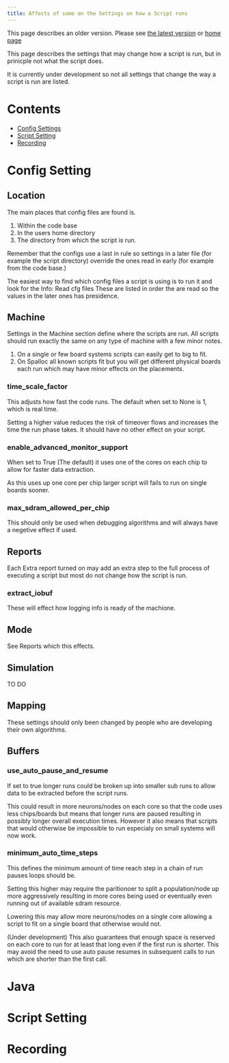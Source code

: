 ```yaml
---
title: Affects of some on the Settings on how a Script runs
---
```

This page describes an older version. 
Please see [the latest version](latest/SettingEffects.html) or [home page](/) 

This page describes the settings that may change how a script is run, but in prinicple not what the script does.

It is currently under development so not all settings that change the way a script is run are listed.

# Contents
* [Config Settings](#config)
* [Script Setting](#script)
* [Recording](#recording)

# <a name="config"></a> Config Setting
## Location
The main places that config files are found is.

1. Within the code base
1. In the users home directory
1. The directory from which the script is run.
 
Remember that the configs use a last in rule so settings in a later file (for example the script directory) override the ones read in early (for example from the code base.)
   
The easiest way to find which config files a script is using is to run it and look for the Info: Read cfg files
These are listed in order the are read so the values in the later ones has presidence.

## Machine
Settings in the Machine section define where the scripts are run.
All scripts should run exactly the same on any type of machine with a few minor notes.
1. On a single or few board systems scripts can easily get to big to fit.
2. On Spalloc all known scripts fit but you will get different physical boards each run which may have minor effects on the placements.
 
### time_scale_factor
This adjusts how fast the code runs. The default when set to None is 1, which is real time.

Setting a higher value reduces the risk of timeover flows and increases the time the run phase takes.
It should have no other effect on your script.

### enable_advanced_monitor_support
When set to True (The default) it uses one of the cores on each chip to allow for faster data extraction.

As this uses up one core per chip larger script will fails to run on single boards sooner.

### max_sdram_allowed_per_chip
This should only be used when debugging algorithms and will always have a negetive effect if used.

## Reports
Each Extra report turned on may add an extra step to the full process of executing a script but most do not change how the script is run.

### extract_iobuf
These will effect how logging info is ready of the machione.

## Mode
See Reports which this effects.

## Simulation
TO DO

## Mapping
These settings should only been changed by people who are developing their own algorithms.

## Buffers
### use_auto_pause_and_resume
If set to true longer runs could be broken up into smaller sub runs to allow data to be extracted before the script runs.

This could result in more neurons/nodes on each core so that the code uses less chips/boards but means that longer runs are paused resulting in possibly longer overall execution times.
However it also means that scripts that would otherwise be impossible to run especialy on small systems will now work.
  
### minimum_auto_time_steps
This defines the minimum amount of time reach step in a chain of run pauses loops should be.

Setting this higher may require the paritionoer to split a population/node up more aggressively resulting in 
more cores being used or eventually even running out of available sdram resource.

Lowering this may allow more neurons/nodes on a single core allowing a script to fit on a single board that otherwise would not.

(Under development) This also guarantees that enough space is reserved on each core to run for at least that long even if the first run is shorter.
This may avoid the need to use auto pause resumes in subsequent calls to run which are shorter than the first call.
 
# Java
 
# <a name="script"></a> Script Setting
# <a name="recording"></a> Recording
